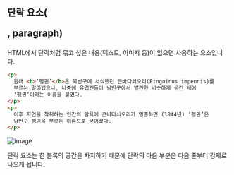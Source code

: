 ## 단락 요소(<p>, paragraph)

HTML에서 단락처럼 묶고 싶은 내용(텍스트, 이미지 등)이 있으면 사용하는 요소입니다.

```html
<p>
  원래 <b>‘펭귄’</b>은 북반구에 서식했던 큰바다쇠오리(Pinguinus impennis)를
  부르는 말이었으나, 나중에 유럽인들이 남반구에서 발견한 비슷하게 생긴 새에
  ‘펭귄’이라는 이름을 붙였다.
</p>
<p>
  이후 자연을 착취하는 인간의 탐욕에 큰바다쇠오리가 멸종하면 (1844년) ‘펭귄’은
  남반구 펭귄을 부르는 이름으로 굳어졌다.
</p>
```

![image](https://user-images.githubusercontent.com/115876761/220578140-819325e6-1e49-453f-92cd-0e7c73d7eb4e.png)

단락 요소는 한 블록의 공간을 차지하기 때문에 단락의 다음 부분은 다음 줄부터 강제로 나오게 됩니다.
